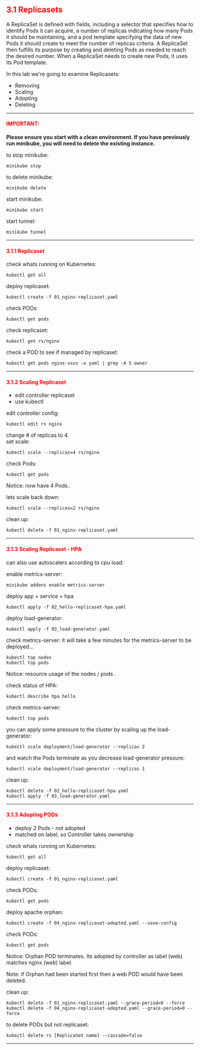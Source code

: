 ## <font color='red'> 3.1 Replicasets </font>
A ReplicaSet is defined with fields, including a selector that specifies how to identify Pods it can acquire, a number of replicas indicating how many Pods it should be maintaining, and a pod template specifying the data of new Pods it should create to meet the number of replicas criteria. A ReplicaSet then fulfills its purpose by creating and deleting Pods as needed to reach the desired number. When a ReplicaSet needs to create new Pods, it uses its Pod template.

In this lab we're going to examine Replicasets:
* Removing
* Scaling
* Adopting
* Deleting

---

#### <font color='red'>IMPORTANT:</font> 
<strong>Please ensure you start with a clean environment. 
If you have previously run minikube, you will need to delete the existing instance.</strong>

to stop  minikube:
```
minikube stop
```
to delete  minikube:
```
minikube delete
```
start minikube:
```
minikube start
```
start tunnel:
```
minikube tunnel
```

--- 

#### <font color='red'> 3.1.1 Replicaset </font>
check whats running on Kubernetes:
```
kubectl get all
```
deploy replicaset:
```
kubectl create -f 01_nginx-replicaset.yaml
```
check PODs:
```
kubectl get pods
```
check replicaset:
```
kubectl get rs/nginx
```
check a POD to see if managed by replicaset:
```
kubectl get pods nginx-xxxx -o yaml | grep -A 5 owner
```

---

#### <font color='red'> 3.1.2 Scaling Replicaset </font>
* edit controller replicaset
* use kubectl

edit controller config:
```
kubectl edit rs nginx
```
change # of replicas to 4.  
set scale:
```
kubectl scale --replicas=4 rs/nginx
```
check Pods:
```
kubectl get pods
```
Notice: now have 4 Pods..

lets scale back down:
```
kubectl scale --replicas=2 rs/nginx
```
clean up:
```
kubectl delete -f 01_nginx-replicaset.yaml
```

---

#### <font color='red'> 3.1.3 Scaling Replicaset - HPA </font>
can also use autoscalers according to cpu load:

enable metrics-server:
```
minikube addons enable metrics-server
```
deploy app + service + hpa
```
kubectl apply -f 02_hello-replicaset-hpa.yaml
```
deploy load-generator:
```
kubectl apply -f 03_load-generator.yaml
```
check metrics-server:
it will take a few minutes for the metrics-server to be deployed...
```
kubectl top nodes
kubectl top pods
```
Notice: resource usage of the nodes / pods .


check status of HPA:
```
kubectl describe hpa hello
```
check metrics-server:
```
kubectl top pods
```
you can apply some pressure to the cluster by scaling up the load-generator:
```
kubectl scale deployment/load-generator --replicas 2
```
and watch the Pods terminate as you decrease load-generator pressure:
```
kubectl scale deployment/load-generator --replicas 1
```
clean up:
```
kubectl delete -f 02_hello-replicaset-hpa.yaml
kubectl apply -f 03_load-generator.yaml
```
---

#### <font color='red'> 3.1.3 Adopting PODs </font>
* deploy 2 Pods - not adopted
* matched on label, so Controller takes ownership

check whats running on Kubernetes:
```
kubectl get all
```
deploy replicaset:
```
kubectl create -f 01_nginx-replicaset.yaml
```
check PODs:
```
kubectl get pods
```
deploy apache orphan:
```
kubectl create -f 04_nginx-replicaset-adopted.yaml --save-config
```
check PODs:
```
kubectl get pods
```
Notice: Orphan POD terminates. Its adopted by controller as label (web) matches nginx (web) label.

Note: if Orphan had been started first then a web POD would have been deleted.

clean up:
```
kubectl delete -f 01_nginx-replicaset.yaml --grace-period=0 --force
kubectl delete -f 04_nginx-replicaset-adopted.yaml --grace-period=0 --force
```
to delete PODs but not replicaset:
```
kubectl delete rs [ReplicaSet name] --cascade=false
```

---